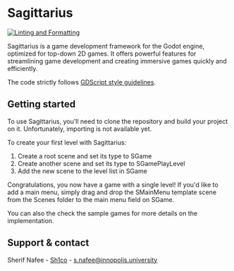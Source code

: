 # Sagittarius

[![Linting and Formatting](https://github.com/Sh1co/Project-S/actions/workflows/lint_and_format.yml/badge.svg)](https://github.com/Sh1co/Project-S/actions/workflows/lint_and_format.yml)

Sagittarius is a game development framework for the Godot engine, optimized for top-down 2D games. It offers powerful features for streamlining game development and creating immersive games quickly and efficiently.

The code strictly follows [GDScript style guidelines](https://docs.godotengine.org/en/stable/tutorials/scripting/gdscript/gdscript_styleguide.html).

## Getting started

To use Sagittarius, you'll need to clone the repository and build your project on it. Unfortunately, importing is not available yet.

To create your first level with Sagittarius:

1. Create a root scene and set its type to SGame
2. Create another scene and set its type to SGamePlayLevel
3. Add the new scene to the level list in SGame

Congratulations, you now have a game with a single level! If you'd like to add a main menu, simply drag and drop the SMainMenu template scene from the Scenes folder to the main menu field on SGame.

You can also the check the sample games for more details on the implementation.

## Support & contact

Sherif Nafee - [Sh1co](https://github.com/Sh1co) - [s.nafee@innopolis.university](s.nafee@innopolis.university)
